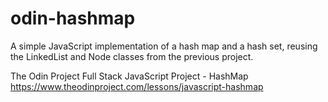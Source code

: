 # odin-hashmap
A simple JavaScript implementation of a hash map and a hash set, reusing the LinkedList and Node classes from the previous project.

The Odin Project Full Stack JavaScript Project - HashMap\
https://www.theodinproject.com/lessons/javascript-hashmap

